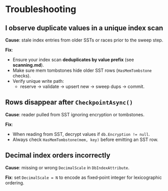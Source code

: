 # Troubleshooting

## I observe duplicate values in a unique index scan

**Cause**: stale index entries from older SSTs or races prior to the sweep step.

**Fix**:
- Ensure your index scan **deduplicates by value prefix** (see **scanning.md**).
- Make sure mem tombstones hide older SST rows (`HasMemTombstone` checks).
- Verify unique write path:
  - reserve → validate → upsert new → sweep dups → commit.

## Rows disappear after `CheckpointAsync()`

**Cause**: reader pulled from SST ignoring encryption or tombstones.

**Fix**:
- When reading from SST, decrypt values if `db.Encryption != null`.
- Always check `HasMemTombstone(mem, key)` before emitting an SST row.

## Decimal index orders incorrectly

**Cause**: missing or wrong `DecimalScale` in `DbIndexAttribute`.

**Fix**: set `DecimalScale = N` to encode as fixed‑point integer for lexicographic ordering.
